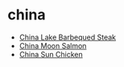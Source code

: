 # china

 * [China Lake Barbequed Steak](index/c/china-lake-barbequed-steak.json)
 * [China Moon Salmon](index/c/china-moon-salmon.json)
 * [China Sun Chicken](index/c/china-sun-chicken.json)
